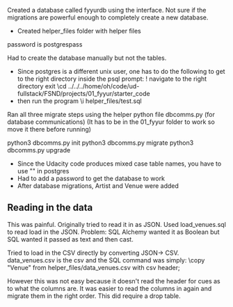 Created a database called fyyurdb using the interface.
Not sure if the migrations are powerful enough to completely create a new database.

- Created helper_files folder with helper files

password is postgrespass

Had to create the database manually but not the tables.

- Since postgres is a different unix user, one has to do the following to get to the right directory inside the psql prompt:
\!
navigate to the right directory
exit
\cd ../../../home/oh/code/ud-fullstack/FSND/projects/01_fyyur/starter_code
- then run the program
\i helper_files/test.sql

Ran all three migrate steps using the helper python file dbcomms.py (for database communications)
(It has to be in the 01_fyyur folder to work so move it there before running)

python3 dbcomms.py init
python3 dbcomms.py migrate
python3 dbcomms.py upgrade

- Since the Udacity code produces mixed case table names, you have to use "" in postgres
- Had to add a password to get the database to work
- After database migrations, Artist and Venue were added

## Reading in the data

This was painful. Originally tried to read it in as JSON.
Used load_venues.sql to read load in the JSON.
Problem: SQL Alchemy wanted it as Boolean but SQL wanted it passed as text and then cast.

Tried to load in the CSV directly by converting JSON-> CSV.
data_venues.csv is the csv and the SQL command was simply:
  \copy "Venue" from helper_files/data_venues.csv with csv header;

However this was not easy because it doesn't read the header for cues as to what the columns are. It was easier to read the columns in again and migrate them in the right order. This did require a drop table.


